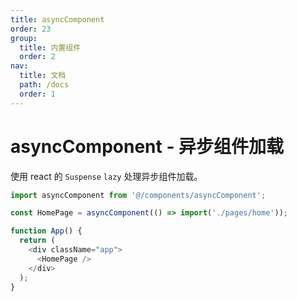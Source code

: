 ```yaml
---
title: asyncComponent
order: 23
group:
  title: 内置组件
  order: 2
nav:
  title: 文档
  path: /docs
  order: 1
---
```


# asyncComponent - 异步组件加载

使用 react 的 `Suspense` `lazy` 处理异步组件加载。

```typescript
import asyncComponent from '@/components/asyncComponent';

const HomePage = asyncComponent(() => import('./pages/home'));

function App() {
  return (
    <div className="app">
      <HomePage />
    </div>
  );
}
```
